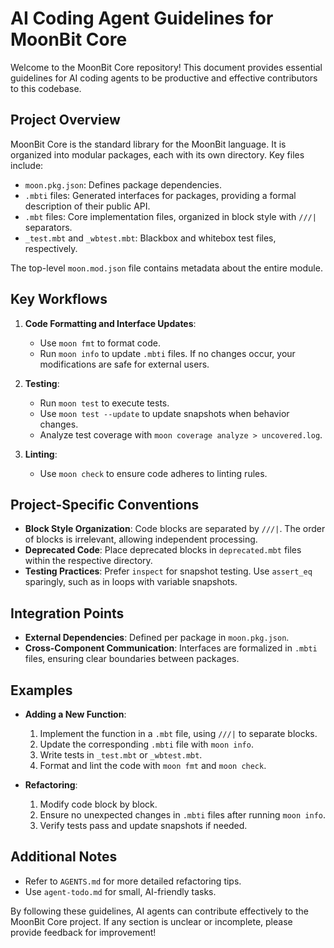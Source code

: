 # AI Coding Agent Guidelines for MoonBit Core

Welcome to the MoonBit Core repository! This document provides essential guidelines for AI coding agents to be productive and effective contributors to this codebase.

## Project Overview
MoonBit Core is the standard library for the MoonBit language. It is organized into modular packages, each with its own directory. Key files include:
- `moon.pkg.json`: Defines package dependencies.
- `.mbti` files: Generated interfaces for packages, providing a formal description of their public API.
- `.mbt` files: Core implementation files, organized in block style with `///|` separators.
- `_test.mbt` and `_wbtest.mbt`: Blackbox and whitebox test files, respectively.

The top-level `moon.mod.json` file contains metadata about the entire module.

## Key Workflows
1. **Code Formatting and Interface Updates**:
   - Use `moon fmt` to format code.
   - Run `moon info` to update `.mbti` files. If no changes occur, your modifications are safe for external users.

2. **Testing**:
   - Run `moon test` to execute tests.
   - Use `moon test --update` to update snapshots when behavior changes.
   - Analyze test coverage with `moon coverage analyze > uncovered.log`.

3. **Linting**:
   - Use `moon check` to ensure code adheres to linting rules.

## Project-Specific Conventions
- **Block Style Organization**: Code blocks are separated by `///|`. The order of blocks is irrelevant, allowing independent processing.
- **Deprecated Code**: Place deprecated blocks in `deprecated.mbt` files within the respective directory.
- **Testing Practices**: Prefer `inspect` for snapshot testing. Use `assert_eq` sparingly, such as in loops with variable snapshots.

## Integration Points
- **External Dependencies**: Defined per package in `moon.pkg.json`.
- **Cross-Component Communication**: Interfaces are formalized in `.mbti` files, ensuring clear boundaries between packages.

## Examples
- **Adding a New Function**:
  1. Implement the function in a `.mbt` file, using `///|` to separate blocks.
  2. Update the corresponding `.mbti` file with `moon info`.
  3. Write tests in `_test.mbt` or `_wbtest.mbt`.
  4. Format and lint the code with `moon fmt` and `moon check`.

- **Refactoring**:
  1. Modify code block by block.
  2. Ensure no unexpected changes in `.mbti` files after running `moon info`.
  3. Verify tests pass and update snapshots if needed.

## Additional Notes
- Refer to `AGENTS.md` for more detailed refactoring tips.
- Use `agent-todo.md` for small, AI-friendly tasks.

By following these guidelines, AI agents can contribute effectively to the MoonBit Core project. If any section is unclear or incomplete, please provide feedback for improvement!
